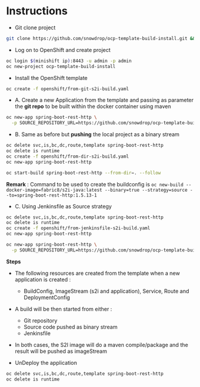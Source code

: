 # Instructions

- Git clone project

```bash
git clone https://github.com/snowdrop/ocp-template-build-install.git && cd ocp-template-build-install
```

- Log on to OpenShift and create project

```bash
oc login $(minishift ip):8443 -u admin -p admin
oc new-project ocp-template-build-install
```

- Install the OpenShift template

```bash
oc create -f openshift/from-git-s2i-build.yaml
```

- A. Create a new Application from the template and passing as parameter the **git repo** to be built within the docker container using maven

```bash
oc new-app spring-boot-rest-http \
  -p SOURCE_REPOSITORY_URL=https://github.com/snowdrop/ocp-template-build-install.git
```

- B. Same as before but **pushing** the local project as a binary stream

```bash
oc delete svc,is,bc,dc,route,template spring-boot-rest-http
oc delete is runtime
oc create -f openshift/from-dir-s2i-build.yaml
oc new-app spring-boot-rest-http

oc start-build spring-boot-rest-http --from-dir=. --follow
```

**Remark** : Command to be used to create the buildconfig is `oc new-build --docker-image=fabric8/s2i-java:latest --binary=true --strategy=source --to=spring-boot-rest-http:1.5.13-1`

- C. Using Jenkinsfile as Source strategy

```bash
oc delete svc,is,bc,dc,route,template spring-boot-rest-http
oc delete is runtime
oc create -f openshift/from-jenkinsfile-s2i-build.yaml
oc new-app spring-boot-rest-http

oc new-app spring-boot-rest-http \
  -p SOURCE_REPOSITORY_URL=https://github.com/snowdrop/ocp-template-build-install.git 
```


**Steps**

- The following resources are created from the template when a new application is created :
  - BuildConfig, ImageStream (s2i and application), Service, Route and DeploymentConfig
- A build will be then started from either :
  - Git repository
  - Source code pushed as binary stream
  - Jenkinsfile
- In both cases, the S2I image will do a maven compile/package and the result will be pushed as imageStream

- UnDeploy the application

```bash
oc delete svc,is,bc,dc,route,template spring-boot-rest-http
oc delete is runtime
```